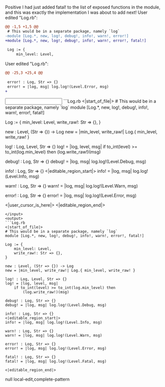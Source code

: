 <rating>Positive</rating>
<feedback>I had just added fatal! to the list of exposed functions in the module, and this was exactly the implementation I was about to add next!</feedback>
<events>
User edited "Log.rb":
```diff
@@ -1,5 +1,5 @@
 # This would be in a separate package, namely `log`
-module [Log.*, new, log!, debug!, info!, warn!, error!]
+module [Log.*, new, log!, debug!, info!, warn!, error!, fatal!]
 
 Log := {
     min_level: Level,

```

User edited "Log.rb":
```diff
@@ -25,3 +25,4 @@
 
 error! : Log, Str => {}
 error! = |log, msg| log.log!(Level.Error, msg)
+

```
</events>
<input>
```Log.rb
<|start_of_file|>
# This would be in a separate package, namely `log`
module [Log.*, new, log!, debug!, info!, warn!, error!, fatal!]

Log := {
    min_level: Level,
    write_raw!: Str => {},
}

new : Level, (Str => {}) -> Log
new = |min_level, write_raw!| Log.{ min_level, write_raw! }

log! : Log, Level, Str => {}
log! = |log, level, msg|
    if to_int(level) >= to_int(log.min_level) then
        (log.write_raw!)(msg)

debug! : Log, Str => {}
debug! = |log, msg| log.log!(Level.Debug, msg)

info! : Log, Str => {}
<|editable_region_start|>
info! = |log, msg| log.log!(Level.Info, msg)

warn! : Log, Str => {}
warn! = |log, msg| log.log!(Level.Warn, msg)

error! : Log, Str => {}
error! = |log, msg| log.log!(Level.Error, msg)

<|user_cursor_is_here|>
<|editable_region_end|>
```
</input>
<output>
```Log.rb
<|start_of_file|>
# This would be in a separate package, namely `log`
module [Log.*, new, log!, debug!, info!, warn!, error!, fatal!]

Log := {
    min_level: Level,
    write_raw!: Str => {},
}

new : Level, (Str => {}) -> Log
new = |min_level, write_raw!| Log.{ min_level, write_raw! }

log! : Log, Level, Str => {}
log! = |log, level, msg|
    if to_int(level) >= to_int(log.min_level) then
        (log.write_raw!)(msg)

debug! : Log, Str => {}
debug! = |log, msg| log.log!(Level.Debug, msg)

info! : Log, Str => {}
<|editable_region_start|>
info! = |log, msg| log.log!(Level.Info, msg)

warn! : Log, Str => {}
warn! = |log, msg| log.log!(Level.Warn, msg)

error! : Log, Str => {}
error! = |log, msg| log.log!(Level.Error, msg)

fatal! : Log, Str => {}
fatal! = |log, msg| log.log!(Level.Fatal, msg)

<|editable_region_end|>
```
</output>
<outline>
null
</outline>

<labels>
local-edit,complete-pattern
</labels>

